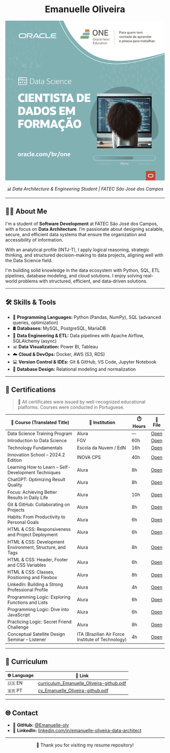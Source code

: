 <h1 align="center">Emanuelle Oliveira</h1>

<p align="center">
  <img src="./images/E_O_Template+ONE+Aluno+DataScience_PT.png" alt="Banner of Emanuelle Oliveira" width="600">
</p>

<p align="center">
  <em>📊 Data Architecture & Engineering Student | FATEC São José dos Campos</em>
</p>

---

## 👩‍💻 About Me

I'm a student of **Software Development** at FATEC São José dos Campos, with a focus on **Data Architecture**. I’m passionate about designing scalable, secure, and efficient data systems that ensure the organization and accessibility of information.

With an analytical profile (INTJ-T), I apply logical reasoning, strategic thinking, and structured decision-making to data projects, aligning well with the Data Science field.

I'm building solid knowledge in the data ecosystem with Python, SQL, ETL pipelines, database modeling, and cloud solutions. I enjoy solving real-world problems with structured, efficient, and data-driven solutions.

---

## 🛠️ Skills & Tools

- 🐍 **Programming Languages:** Python (Pandas, NumPy), SQL (advanced queries, optimization)  
- 🛢️ **Databases:** MySQL, PostgreSQL, MariaDB  
- 🔁 **Data Engineering & ETL:** Data pipelines with Apache Airflow, SQLAlchemy (async)  
- 📊 **Data Visualization:** Power BI, Tableau  
- ☁️ **Cloud & DevOps:** Docker, AWS (S3, RDS)  
- 💻 **Version Control & IDEs:** Git & GitHub, VS Code, Jupyter Notebook  
- 🧱 **Database Design:** Relational modeling and normalization  

---

## 📜 Certifications

> 📝 All certificates were issued by well-recognized educational platforms. Courses were conducted in Portuguese.

| 📘 Course (Translated Title)                                              | 🏫 Institution            | ⏱️ Hours | 📎 File |
|--------------------------------------------------------------------------|---------------------------|----------|---------|
| Data Science Training Program                                            | Alura                     | —        | [Open](./certificates/aluno%20alura%20data%20science.pdf) |
| Introduction to Data Science                                             | FGV                       | 60h      | [Open](./certificates/certificado_Fgv_curso_gratuito_ciencia-de_dados_60h_14_16_2024.pdf) |
| Technology Fundamentals                                                  | Escola da Nuvem / EdN     | 16h      | [Open](./certificates/Certificado+Trilha+de+Fundamentos+de+Tecnologia+EdN%20.pdf) |
| Innovation School – 2024.2 Edition                                       | INOVA CPS                 | 40h      | [Open](./certificates/escola_inovadores_2024_2.pdf) |
| Learning How to Learn – Self-Development Techniques                      | Alura                     | 8h       | [Open](./certificates/Emanuelle_Curso_Aprender_a_aprender_técnicas_para_seu_autodesenvolvimento_Alura.pdf) |
| ChatGPT: Optimizing Result Quality                                       | Alura                     | 8h       | [Open](./certificates/Emanuelle_Curso_ChatGPT_otimizando_a_qualidade_dos_resultados-Alura.pdf) |
| Focus: Achieving Better Results in Daily Life                            | Alura                     | 10h      | [Open](./certificates/Emanuelle_Curso_Foco_trazendo_mais_resultados_para_o_dia_a_dia-Alura.pdf) |
| Git & GitHub: Collaborating on Projects                                  | Alura                     | 8h       | [Open](./certificates/Emanuelle_Curso_Git_e_GitHub_compartilhando_e_colaborando_em_projetos-Alura.pdf) |
| Habits: From Productivity to Personal Goals                              | Alura                     | 6h       | [Open](./certificates/Emanuelle_Curso_Hábitos_da_produtividade_às_metas_pessoais-Alura.pdf) |
| HTML & CSS: Responsiveness and Project Deployment                        | Alura                     | 6h       | [Open](./certificates/Emanuelle_Curso_HTML_e_CSS_trabalhando_com_responsividade_e_publicação_de_projetos-Alura.pdf) |
| HTML & CSS: Development Environment, Structure, and Tags                 | Alura                     | 8h       | [Open](./certificates/Emanuelle_Curso_HTML_e_CSS_ambientes_de_desenvolvimento_estrutura_de_arquivos_e_tags-Alura.pdf) |
| HTML & CSS: Header, Footer and CSS Variables                             | Alura                     | 6h       | [Open](./certificates/Emanuelle_Curso_HTML_e_CSS_cabeçalho_footer_e_variáveis_CSS-Alura.pdf) |
| HTML & CSS: Classes, Positioning and Flexbox                             | Alura                     | 8h       | [Open](./certificates/Emanuelle_Curso_HTML_e_CSS_Classes_posicionamento_e_Flexbox-Alura.pdf) |
| LinkedIn: Building a Strong Professional Profile                         | Alura                     | 4h       | [Open](./certificates/Emanuelle_Curso_LinkedIn_como_fazer_o_seu_perfil_trabalhar_para_você-Alura.pdf) |
| Programming Logic: Exploring Functions and Lists                         | Alura                     | 6h       | [Open](./certificates/Emanuelle_Curso_Lógica_de_programação_explore_funções_e_listas-Alura.pdf) |
| Programming Logic: Dive into JavaScript                                  | Alura                     | 6h       | [Open](./certificates/Emanuelle_Curso_Lógica_de_programação_mergulhe_em_programação_com_JavaScript-Alura.pdf) |
| Practicing Logic: Secret Friend Challenge                                | Alura                     | 8h       | [Open](./certificates/Emanuelle_Curso_Praticando_Lógica_de_programação_Challenge_amigo_secreto-Alura.pdf) |
| Conceptual Satellite Design Seminar – Listener                           | ITA (Brazilian Air Force Institute of Technology) | 4h | [Open](./certificates/_Certificado%20SPOCS%20(1).png) |

---

## 📄 Curriculum

| 🌐 Language | 📁 Link |
|------------|---------|
| 🇺🇸 EN | [curriculum_Emanuelle_Oliveira-github.pdf](./curriculum/curriculum_Emanuelle_Oliveira-github.pdf) |
| 🇧🇷 PT | [cv_Emanuelle_Oliveira-github.pdf](./curriculum/cv_Emanuelle_Oliveira-github.pdf) |

---

## 🌐 Contact

- 🔗 **GitHub:** [@Emanuelle-olv](https://github.com/Emanuelle-olv)  
- 🔗 **LinkedIn:** [linkedin.com/in/emanuelle-oliveira-data-architect](https://www.linkedin.com/in/emanuelle-oliveira-data-architect)

---

<p align="center">
  💙 Thank you for visiting my resume repository!
</p>
